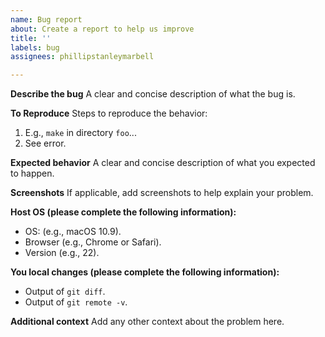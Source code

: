 ```yaml
---
name: Bug report
about: Create a report to help us improve
title: ''
labels: bug
assignees: phillipstanleymarbell

---
```


**Describe the bug**
A clear and concise description of what the bug is.

**To Reproduce**
Steps to reproduce the behavior:
1. E.g., `make` in directory `foo`...
2. See error.

**Expected behavior**
A clear and concise description of what you expected to happen.

**Screenshots**
If applicable, add screenshots to help explain your problem.

**Host OS (please complete the following information):**
 - OS: (e.g., macOS 10.9).
 - Browser (e.g., Chrome or Safari).
 - Version (e.g., 22).

**You local changes (please complete the following information):**
 - Output of `git diff`.
- Output of `git remote -v`.

**Additional context**
Add any other context about the problem here.
